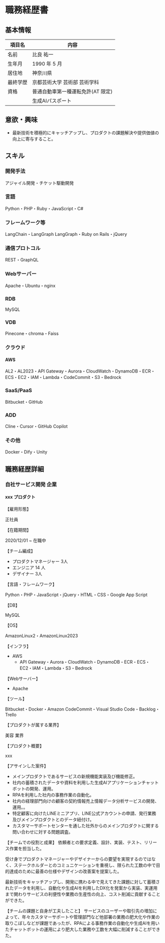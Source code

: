 # 職務経歴書

## 基本情報

|項目名|内容|
|----|----|
|名前|比良 祐一|
|生年月|1990 年 5 月|
|居住地|神奈川県|
|最終学歴|京都芸術大学 芸術部 芸術学科|
|資格|普通自動車第一種運転免許(AT 限定)|
|    |生成AIパスポート|


## 意欲・興味

- 最新技術を積極的にキャッチアップし、プロダクトの課題解決や提供価値の向上に寄与すること。


## スキル

### 開発手法

アジャイル開発・チケット駆動開発

### 言語

Python・PHP・Ruby・JavaScript・C#

### フレームワーク等

LangChain・LangGraph
LangGraph・Ruby on Rails・jQuery

### 通信プロトコル

REST・GraphQL

### Webサーバー

Apache・Ubuntu・nginx

### RDB

MySQL

### VDB

Pinecone・chroma・Faiss

### クラウド

#### AWS

AL2・AL2023・API Gateway・Aurora・CloudWatch・DynamoDB・ECR・ECS・EC2・IAM・Lambda・CodeCommit・S3・Bedrock

### SaaS/PaaS

Bitbucket・GitHub

### ADD

Cline・Cursor・GitHub Copilot

### その他

Docker・Dify・Unity

## 職務経歴詳細

### 自社サービス開発 企業

#### xxx プロダクト

【雇用形態】

正社員

【在籍期間】

2020/12/01 ~ 在職中

【チーム編成】

- プロダクトマネージャー  3人
- エンジニア 14 人
- デザイナー  3人

【言語・フレームワーク】

Python・PHP・JavaScript・jQuery・HTML・CSS・Google App Script

【DB】

MySQL

【OS】

AmazonLinux2・AmazonLinux2023

【インフラ】

- AWS
  - API Gateway・Aurora・CloudWatch・DynamoDB・ECR・ECS・EC2・IAM・Lambda・S3・Bedrock

【Webサーバー】

- Apache

【ツール】

Bitbucket・Docker・Amazon CodeCommit・Visual Studio Code・Backlog・Trello

【プロダクトが属する業界】

美容 業界

【プロダクト概要】

xxx

【アサインした案件】
- メインプロダクトであるサービスの新規機能実装及び機能修正。
- 社内の蓄積されたデータや資料を利用した生成AIアプリケーションチャットボットの開発、運用。
- RPAを利用した社内の事務作業の自動化。
- 社内の経理部門向けの顧客の契約情報売上情報データ分析サービスの開発、運用。。
- 特定顧客に向けたLINEミニアプリ、LINE公式アカウントの申請、発行業務及びメインプロダクトとのデータ紐付け。
- カスタマーサポートセンターを通した社外からのメインプロダクトに関する問い合わせに対する問題調査。

【チームでの役割と成果】
依頼者との要求定義、設計、実装、テスト、リリース作業を担当した。

受け身でプロダクトマネージャーやデザイナーからの要望を実現するのではなく、ステークホルダーとのコミュニケーションを重視し、限られた工数の中で目的達成のために最善の仕様やデザインの改善案を提案した。

最新技術をキャッチアップし、開発に携わる中で見えてきた課題に対して蓄積されたデータを利用し、自動化や生成AIを利用したDX化を発案から実装、実運用まで関わりサービスの利便性や業務の生産性の向上、コスト削減に貢献することができた。

【チームの課題と自身が工夫したこと】
サービスのユーザーや取引先の増加によって、年々カスタマーサポートや管理部門など他部署の業務の肥大化や作業の取りこぼしなどが課題であったが、RPAによる事務作業の自動化や生成AIを用いたチャットボットの運用により肥大した業務や工数を大幅に削減することができた。


